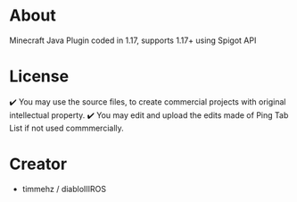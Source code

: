 # About

Minecraft Java Plugin coded in 1.17, supports 1.17+ using Spigot API

# License
✔️ You may use the source files, to create commercial projects with original intellectual property.
✔️ You may edit and upload the edits made of Ping Tab List if not used commmercially.

# Creator
  - timmehz  /  diabloIIIROS
